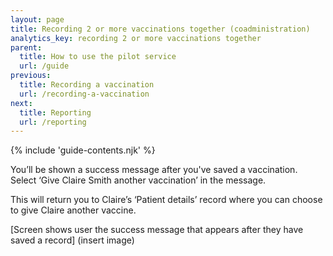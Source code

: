 ```yaml
---
layout: page
title: Recording 2 or more vaccinations together (coadministration)
analytics_key: recording 2 or more vaccinations together
parent:
  title: How to use the pilot service
  url: /guide
previous:
  title: Recording a vaccination
  url: /recording-a-vaccination
next:
  title: Reporting
  url: /reporting
---
```


{% include 'guide-contents.njk' %}

You’ll be shown a success message after you've saved a vaccination. Select ‘Give Claire Smith another vaccination’ in the message. 

This will return you to Claire’s ‘Patient details’ record where you can choose to give Claire another vaccine.  

[Screen shows user the success message that appears after they have saved a record] (insert image)
